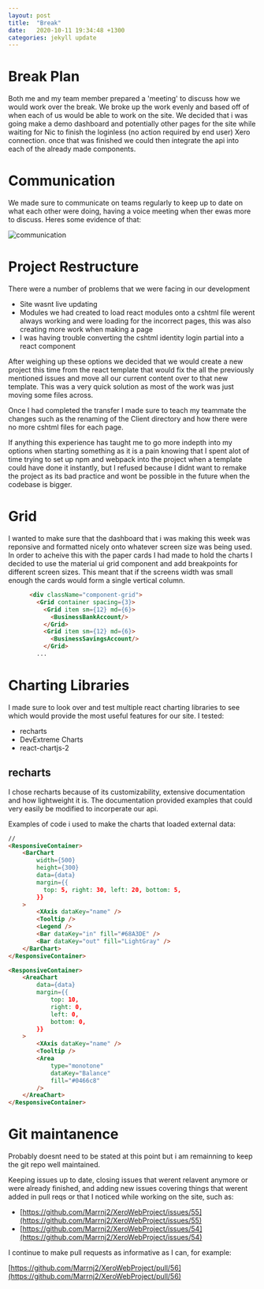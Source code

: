 ```yaml
---
layout: post
title:  "Break"
date:   2020-10-11 19:34:48 +1300
categories: jekyll update
---
```


# Break Plan

Both me and my team member prepared a 'meeting' to discuss how we would work over the break. We broke up the work evenly and based off of when each of us would be able to work on the site. We decided that i was going make a demo dashboard and potentially other pages for the site while waiting for Nic to finish the loginless (no action required by end user) Xero connection. once that was finished we could then integrate the api into each of the already made components.

# Communication

We made sure to communicate on teams regularly to keep up to date on what each other were doing, having a voice meeting when ther ewas more to discuss. Heres some evidence of that:

![communication](/Jamie-Horrell-BIT-Project/images/S2/break-communication.PNG)

# Project Restructure

There were a number of problems that we were facing in our development
- Site wasnt live updating
- Modules we had created to load react modules onto a cshtml file werent always working and were loading for the incorrect pages, this was also creating more work when making a page
- I was having trouble converting the cshtml identity login partial into a react component

After weighing up these options we decided that we would create a new project this time from the react template that would fix the all the previously mentioned issues and move all our current content over to that new template. This was a very quick solution as most of the work was just moving some files across.

Once I had completed the transfer I made sure to teach my teammate the changes such as the renaming of the Client directory and how there were no more cshtml files for each page.

If anything this experience has taught me to go more indepth into my options when starting something as it is a pain knowing that I spent alot of time trying to set up npm and webpack into the project when a template could have done it instantly, but I refused because I didnt want to remake the project as its bad practice and wont be possible in the future when the codebase is bigger.

# Grid

I wanted to make sure that the dashboard that i was making this week was reponsive and formatted nicely onto whatever screen size was being used. In order to acheive this with the paper cards I had made to hold the charts I decided to use the material ui grid component and add breakpoints for different screen sizes. This meant that if the screens width was small enough the cards would form a single vertical column. 

```html
      <div className="component-grid">
        <Grid container spacing={3}>
          <Grid item sm={12} md={6}>
            <BusinessBankAccount/>
          </Grid>
          <Grid item sm={12} md={6}>
            <BusinessSavingsAccount/>
          </Grid>
        ...
```

# Charting Libraries

I made sure to look over and test multiple react charting libraries to see which would provide the most useful features for our site. I tested:

- recharts
- DevExtreme Charts
- react-chartjs-2

## recharts

I chose recharts because of its customizability, extensive documentation and how lightweight it is. The documentation provided examples that could very easily be modified to incorperate our api.

Examples of code i used to make the charts that loaded external data:

```html
//
<ResponsiveContainer>
    <BarChart
        width={500}
        height={300}
        data={data}
        margin={{
          top: 5, right: 30, left: 20, bottom: 5,
        }}
    >
        <XAxis dataKey="name" />
        <Tooltip />
        <Legend />
        <Bar dataKey="in" fill="#68A3DE" />
        <Bar dataKey="out" fill="LightGray" />
    </BarChart>
</ResponsiveContainer>

<ResponsiveContainer>
    <AreaChart
        data={data}
        margin={{
            top: 10,
            right: 0,
            left: 0,
            bottom: 0,
        }}
    >
        <XAxis dataKey="name" />
        <Tooltip />
        <Area
            type="monotone"
            dataKey="Balance"
            fill="#0466c8"
        />
    </AreaChart>
</ResponsiveContainer>
```

# Git maintanence

Probably doesnt need to be stated at this point but i am remainning to keep the git repo well maintained.

Keeping issues up to date, closing issues that werent relavent anymore or were already finished, and adding new issues covering things that werent added in pull reqs or that I noticed while working on the site, such as:

- [https://github.com/Marrnj2/XeroWebProject/issues/55](https://github.com/Marrnj2/XeroWebProject/issues/55)
- [https://github.com/Marrnj2/XeroWebProject/issues/54](https://github.com/Marrnj2/XeroWebProject/issues/54)

I continue to make pull requests as informative as I can, for example:

[https://github.com/Marrnj2/XeroWebProject/pull/56](https://github.com/Marrnj2/XeroWebProject/pull/56)